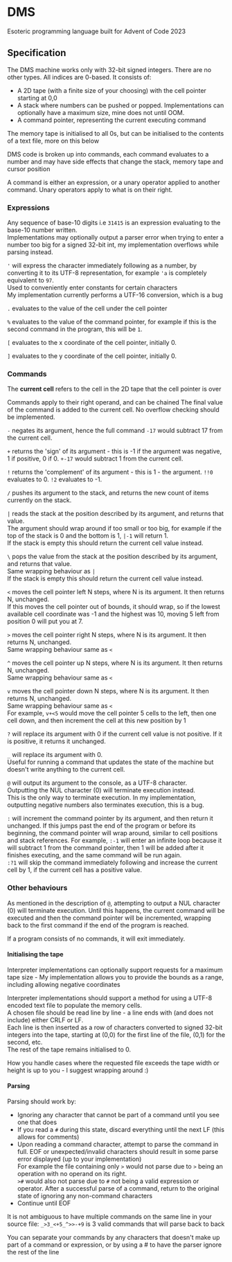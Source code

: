 # DMS
Esoteric programming language built for Advent of Code 2023

## Specification

The DMS machine works only with 32-bit signed integers. There are no other types. All indices are 0-based.
It consists of:
- A 2D tape (with a finite size of your choosing) with the cell pointer starting at 0,0
- A stack where numbers can be pushed or popped. Implementations can optionally have a maximum size, mine does not until OOM.
- A command pointer, representing the current executing command

The memory tape is initialised to all 0s, but can be initialised to the contents of a text file, more on this below

DMS code is broken up into commands, each command evaluates to a number and may have side effects that change the stack, memory tape and cursor position

A command is either an expression, or a unary operator applied to another command. Unary operators apply to what is on their right.

### Expressions
Any sequence of base-10 digits i.e `31415` is an expression evaluating to the base-10 number written.  
Implementations may optionally output a parser error when trying to enter a number too big for a signed 32-bit int, my implementation overflows while parsing instead.

`'` will express the character immediately following as a number, by converting it to its UTF-8 representation, for example `'a` is completely equivalent to `97`.  
Used to conveniently enter constants for certain characters  
My implementation currently performs a UTF-16 conversion, which is a bug
  
`.` evaluates to the value of the cell under the cell pointer

`%` evaluates to the value of the command pointer, for example if this is the second command in the program, this will be `1`.

`[` evaluates to the x coordinate of the cell pointer, initially 0.

`]` evaluates to the y coordinate of the cell pointer, initially 0.

### Commands
The **current cell** refers to the cell in the 2D tape that the cell pointer is over

Commands apply to their right operand, and can be chained
The final value of the command is added to the current cell. No overflow checking should be implemented.

`-` negates its argument, hence the full command `-17` would subtract 17 from the current cell.

`+` returns the 'sign' of its argument - this is -1 if the argument was negative, 1 if positive, 0 if 0. `+-17` would subtract 1 from the current cell.

`!` returns the 'complement' of its argument - this is 1 - the argument. `!!0` evaluates to 0. `!2` evaluates to -1.

`/` pushes its argument to the stack, and returns the new count of items currently on the stack.

`|` reads the stack at the position described by its argument, and returns that value.  
The argument should wrap around if too small or too big, for example if the top of the stack is 0 and the bottom is 1, `|-1` will return 1.  
If the stack is empty this should return the current cell value instead.

`\` pops the value from the stack at the position described by its argument, and returns that value.  
Same wrapping behaviour as `|`  
If the stack is empty this should return the current cell value instead.

`<` moves the cell pointer left N steps, where N is its argument. It then returns N, unchanged.  
If this moves the cell pointer out of bounds, it should wrap, so if the lowest available cell coordinate was -1 and the highest was 10, moving 5 left from position 0 will put you at 7.

`>` moves the cell pointer right N steps, where N is its argument. It then returns N, unchanged.  
Same wrapping behaviour same as `<`

`^` moves the cell pointer up N steps, where N is its argument. It then returns N, unchanged.  
Same wrapping behaviour same as `<`

`v` moves the cell pointer down N steps, where N is its argument. It then returns N, unchanged.  
Same wrapping behaviour same as `<`  
For example, `v+<5` would move the cell pointer 5 cells to the left, then one cell down, and then increment the cell at this new position by 1

`?` will replace its argument with 0 if the current cell value is not positive. If it is positive, it returns it unchanged.

`_` will replace its argument with 0.  
Useful for running a command that updates the state of the machine but doesn't write anything to the current cell.

`@` will output its argument to the console, as a UTF-8 character.  
Outputting the NUL character (0) will terminate execution instead.  
This is the only way to terminate execution.
In my implementation, outputting negative numbers also terminates execution, this is a bug.

`:` will increment the command pointer by its argument, and then return it unchanged.
If this jumps past the end of the program or before its beginning, the command pointer will wrap around, similar to cell positions and stack references.
For example, `:-1` will enter an infinite loop because it will subtract 1 from the command pointer, then 1 will be added after it finishes executing, and the same command will be run again.  
`:?1` will skip the command immediately following and increase the current cell by 1, if the current cell has a positive value.

### Other behaviours

As mentioned in the description of `@`, attempting to output a NUL character (0) will terminate execution.
Until this happens, the current command will be executed and then the command pointer will be incremented, wrapping back to the first command if the end of the program is reached.

If a program consists of no commands, it will exit immediately.

#### Initialising the tape

Interpreter implementations can optionally support requests for a maximum tape size - My implementation allows you to provide the bounds as a range, including allowing negative coordinates

Interpreter implementations should support a method for using a UTF-8 encoded text file to populate the memory cells.  
A chosen file should be read line by line - a line ends with (and does not include) either CRLF or LF.  
Each line is then inserted as a row of characters converted to signed 32-bit integers into the tape, starting at (0,0) for the first line of the file, (0,1) for the second, etc.  
The rest of the tape remains initialised to 0.

How you handle cases where the requested file exceeds the tape width or height is up to you - I suggest wrapping around :)

#### Parsing

Parsing should work by:
- Ignoring any character that cannot be part of a command until you see one that does
- If you read a `#` during this state, discard everything until the next LF (this allows for comments)
- Upon reading a command character, attempt to parse the command in full. EOF or unexpected/invalid characters should result in some parse error displayed (up to your implementation)  
  For example the file containing only `>` would not parse due to `>` being an operation with no operand on its right.  
  `>#` would also not parse due to `#` not being a valid expression or operator.
  After a successful parse of a command, return to the original state of ignoring any non-command characters
- Continue until EOF

It is not ambiguous to have multiple commands on the same line in your source file:
`_>3_<+5_^>>-+9` is 3 valid commands that will parse back to back

You can separate your commands by any characters that doesn't make up part of a command or expression, or by using a # to have the parser ignore the rest of the line
